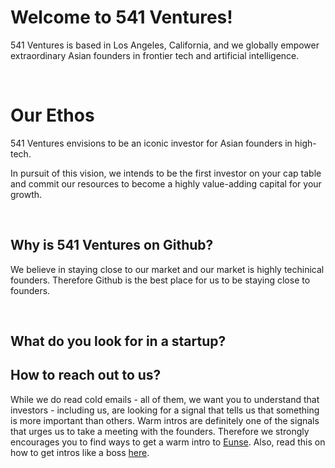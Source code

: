 # Welcome to 541 Ventures!

541 Ventures is based in Los Angeles, California, and we globally empower extraordinary Asian founders in frontier tech and artificial intelligence.

<br/>

# Our Ethos

541 Ventures envisions to be an iconic investor for Asian founders in high-tech.

In pursuit of this vision, we intends to be the first investor on your cap table and commit our resources to become a highly value-adding capital for your growth.

<br/>

## Why is 541 Ventures on Github?

We believe in staying close to our market and our market is highly techinical founders.  Therefore Github is the best place for us to be staying close to founders.

<br/>

## What do you look for in a startup?


## How to reach out to us?

While we do read cold emails - all of them, we want you to understand that investors - including us, are looking for a signal that tells us that something is more important than others.  Warm intros are definitely one of the signals that urges us to take a meeting with the founders.  Therefore we strongly encourages you to find ways to get a warm intro to [Eunse](https://linkedin.com/in/eunse).  Also, read this on how to get intros like a boss [here](http://eun5e.com/2022/02/how-to-get-intros-like-a-boss/).
